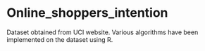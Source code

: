 # Online_shoppers_intention
Dataset obtained from UCI website. Various algorithms have been implemented on the dataset using R.
